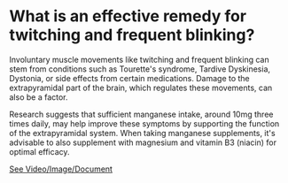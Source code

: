 # What is an effective remedy for twitching and frequent blinking?

Involuntary muscle movements like twitching and frequent blinking can stem from conditions such as Tourette's syndrome, Tardive Dyskinesia, Dystonia, or side effects from certain medications. Damage to the extrapyramidal part of the brain, which regulates these movements, can also be a factor.

Research suggests that sufficient manganese intake, around 10mg three times daily, may help improve these symptoms by supporting the function of the extrapyramidal system. When taking manganese supplements, it's advisable to also supplement with magnesium and vitamin B3 (niacin) for optimal efficacy.

 [See Video/Image/Document](https://hls-player.drberg.com/asset?path=migrated-assets/use-manganese-trace-mineral-for-excessive-blinking-jerking-twitching-and-other-tics-drberg)